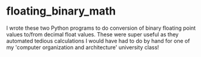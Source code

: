 # floating_binary_math

I wrote these two Python programs to do conversion of binary floating point values to/from decimal float values. These were super useful as they automated tedious calculations I would have had to do by hand for one of my 'computer organization and architecture' university class!
